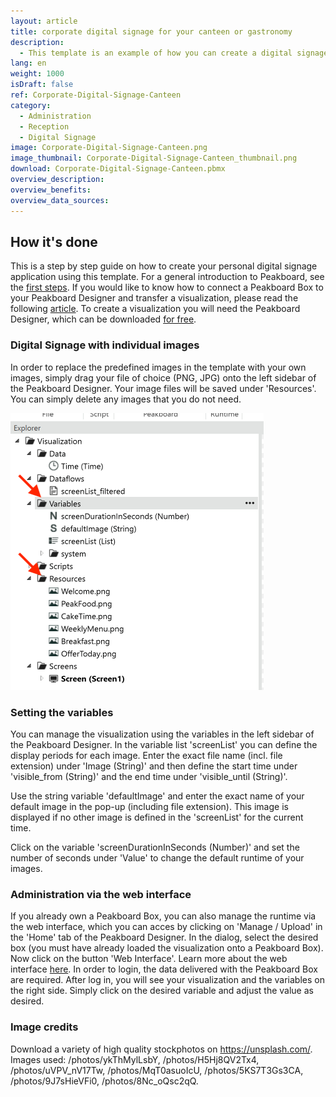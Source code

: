 ```yaml
---
layout: article
title: corporate digital signage for your canteen or gastronomy
description: 
  - This template is an example of how you can create a digital signage application using your individual images in order to create weekly schedules, offers or menus from the gastronomy sector. Simply load your digitalized menus into our template and define which image will be displayed at which times. Your images and display times can be easily modified via the Peakboard Designer or via API (web interface or App).
lang: en
weight: 1000
isDraft: false
ref: Corporate-Digital-Signage-Canteen
category:
  - Administration
  - Reception
  - Digital Signage
image: Corporate-Digital-Signage-Canteen.png
image_thumbnail: Corporate-Digital-Signage-Canteen_thumbnail.png
download: Corporate-Digital-Signage-Canteen.pbmx
overview_description:
overview_benefits:
overview_data_sources:
---
```

## How it's done
This is a step by step guide on how to create your personal digital signage application using this template. For a general introduction to Peakboard, see the [first steps](https://peakboard.rocks/get-started). If you would like to know how to connect a Peakboard Box to your Peakboard Designer and transfer a visualization, please read the following [article](https://peakboard.rocks/connect). To create a visualization you will need the Peakboard Designer, which can be downloaded [for free](https://peakboard.com/en/peakboard-designer/?utm_source=templates_overview&utm_medium=description_link&utm_campaign=templates).

### Digital Signage with individual images
In order to replace the predefined images in the template with your own images, simply drag your file of choice (PNG, JPG) onto the left sidebar of the Peakboard Designer. Your image files will be saved under 'Resources'. You can simply delete any images that you do not need.

![image_live](assets/screenshot_variables_resources.png)

### Setting the variables
You can manage the visualization using the variables in the left sidebar of the Peakboard Designer. In the variable list 'screenList' you can define the display periods for each image. Enter the exact file name (incl. file extension) under 'Image (String)' and then define the start time under 'visible_from (String)' and the end time under 'visible_until (String)'.

Use the string variable 'defaultImage' and enter the exact name of your default image in the pop-up (including file extension). This image is displayed if no other image is defined in the 'screenList' for the current time.

Click on the variable 'screenDurationInSeconds (Number)' and set the number of seconds under 'Value' to change the default runtime of your images. 

### Administration via the web interface
If you already own a Peakboard Box, you can also manage the runtime via the web interface, which you can acces by clicking on 'Manage / Upload' in the 'Home' tab of the Peakboard Designer. In the dialog, select the desired box (you must have already loaded the visualization onto a Peakboard Box). Now click on the button 'Web Interface'. Learn more about the web interface [here](https://help.peakboard.com/misc/de-web.html). In order to login, the data delivered with the Peakboard Box are required. After log in, you will see your visualization and the variables on the right side. Simply click on the desired variable and adjust the value as desired.

### Image credits
Download a variety of high quality stockphotos on https://unsplash.com/. Images used: /photos/ykThMylLsbY, /photos/H5Hj8QV2Tx4, /photos/uVPV_nV17Tw, /photos/MqT0asuoIcU, /photos/5KS7T3Gs3CA, /photos/9J7sHieVFi0, /photos/8Nc_oQsc2qQ.